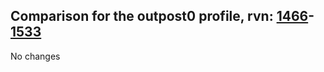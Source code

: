## Comparison for the outpost0 profile, rvn: [1466](https://github.com/PRO100KatYT/FortniteProfileRevisions/tree/main/profiles/outpost0/1466%20outpost0.json)-[1533](https://github.com/PRO100KatYT/FortniteProfileRevisions/tree/main/profiles/outpost0/1533%20outpost0.json)

No changes
